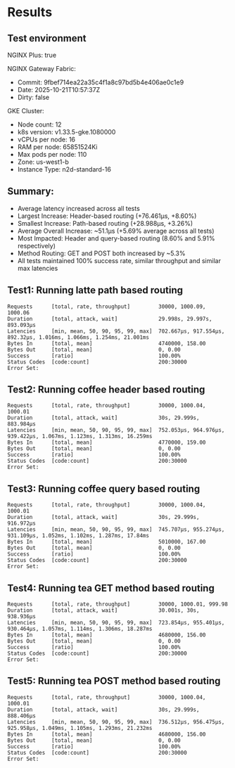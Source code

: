 # Results

## Test environment

NGINX Plus: true

NGINX Gateway Fabric:

- Commit: 9fbef714ea22a35c4f1a8c97bd5b4e406ae0c1e9
- Date: 2025-10-21T10:57:37Z
- Dirty: false

GKE Cluster:

- Node count: 12
- k8s version: v1.33.5-gke.1080000
- vCPUs per node: 16
- RAM per node: 65851524Ki
- Max pods per node: 110
- Zone: us-west1-b
- Instance Type: n2d-standard-16

## Summary:

- Average latency increased across all tests
- Largest Increase: Header-based routing (+76.461µs, +8.60%)
- Smallest Increase: Path-based routing (+28.988µs, +3.26%)
- Average Overall Increase: ~51.1µs (+5.69% average across all tests)
- Most Impacted: Header and query-based routing (8.60% and 5.91% respectively)
- Method Routing: GET and POST both increased by ~5.3%
- All tests maintained 100% success rate, similar throughput and similar max latencies

## Test1: Running latte path based routing

```text
Requests      [total, rate, throughput]         30000, 1000.09, 1000.06
Duration      [total, attack, wait]             29.998s, 29.997s, 893.093µs
Latencies     [min, mean, 50, 90, 95, 99, max]  702.667µs, 917.554µs, 892.32µs, 1.016ms, 1.066ms, 1.254ms, 21.001ms
Bytes In      [total, mean]                     4740000, 158.00
Bytes Out     [total, mean]                     0, 0.00
Success       [ratio]                           100.00%
Status Codes  [code:count]                      200:30000  
Error Set:
```

## Test2: Running coffee header based routing

```text
Requests      [total, rate, throughput]         30000, 1000.04, 1000.01
Duration      [total, attack, wait]             30s, 29.999s, 883.984µs
Latencies     [min, mean, 50, 90, 95, 99, max]  752.053µs, 964.976µs, 939.422µs, 1.067ms, 1.123ms, 1.313ms, 16.259ms
Bytes In      [total, mean]                     4770000, 159.00
Bytes Out     [total, mean]                     0, 0.00
Success       [ratio]                           100.00%
Status Codes  [code:count]                      200:30000  
Error Set:
```

## Test3: Running coffee query based routing

```text
Requests      [total, rate, throughput]         30000, 1000.04, 1000.01
Duration      [total, attack, wait]             30s, 29.999s, 916.972µs
Latencies     [min, mean, 50, 90, 95, 99, max]  745.707µs, 955.274µs, 931.109µs, 1.052ms, 1.102ms, 1.287ms, 17.84ms
Bytes In      [total, mean]                     5010000, 167.00
Bytes Out     [total, mean]                     0, 0.00
Success       [ratio]                           100.00%
Status Codes  [code:count]                      200:30000  
Error Set:
```

## Test4: Running tea GET method based routing

```text
Requests      [total, rate, throughput]         30000, 1000.01, 999.98
Duration      [total, attack, wait]             30.001s, 30s, 938.936µs
Latencies     [min, mean, 50, 90, 95, 99, max]  723.854µs, 955.401µs, 930.464µs, 1.057ms, 1.114ms, 1.306ms, 18.287ms
Bytes In      [total, mean]                     4680000, 156.00
Bytes Out     [total, mean]                     0, 0.00
Success       [ratio]                           100.00%
Status Codes  [code:count]                      200:30000  
Error Set:
```

## Test5: Running tea POST method based routing

```text
Requests      [total, rate, throughput]         30000, 1000.04, 1000.01
Duration      [total, attack, wait]             30s, 29.999s, 888.406µs
Latencies     [min, mean, 50, 90, 95, 99, max]  736.512µs, 956.475µs, 925.958µs, 1.049ms, 1.105ms, 1.293ms, 21.232ms
Bytes In      [total, mean]                     4680000, 156.00
Bytes Out     [total, mean]                     0, 0.00
Success       [ratio]                           100.00%
Status Codes  [code:count]                      200:30000  
Error Set:
```
